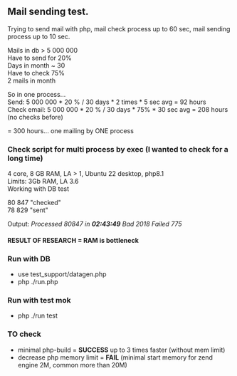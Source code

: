 ## Mail sending test.  
Trying to send mail with php, mail check process up to 60 sec, mail sending process up to 10 sec.  

Mails in db > 5 000 000  
Have to send for 20%  
Days in month ~ 30  
Have to check 75%  
2 mails in month

So in one process...  
Send: 5 000 000 * 20 % / 30 days * 2 times * 5 sec avg  = 92 hours  
Check email: 5 000 000 * 20 % / 30 days * 75% * 30 sec avg = 208 hours (no checks before)

= 300 hours... one mailing by ONE process

### Check script for multi process by exec (I wanted to check for a long time)
4 core, 8 GB RAM, LA > 1, Ubuntu 22 desktop, php8.1    
Limits: 3Gb RAM, LA 3.6  
Working with DB test

80 847 "checked"   
78 829 "sent"  

Output: _Processed 80847 in **02:43:49** Bad 2018 Failed 775_  

#### RESULT OF RESEARCH = RAM is bottleneck

### Run with DB
 - use test_support/datagen.php
 - php ./run.php

### Run with test mok
- php ./run test <count of mails to send> 

### TO check
- minimal php-build = **SUCCESS** up to 3 times faster (without mem limit)
- decrease php memory limit = **FAIL** (minimal start memory for zend engine 2M, common more than 20M)
  